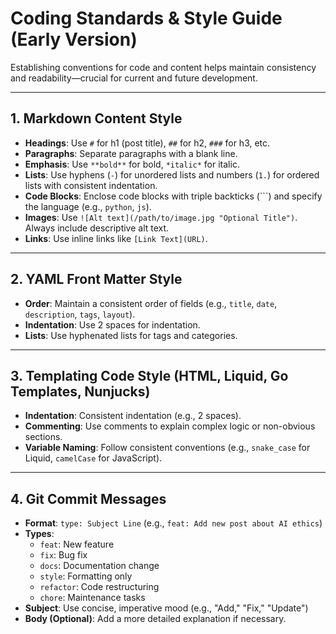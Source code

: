 # Coding Standards & Style Guide (Early Version)

Establishing conventions for code and content helps maintain consistency and readability—crucial for current and future development.

---

## 1. Markdown Content Style

- **Headings**: Use `#` for h1 (post title), `##` for h2, `###` for h3, etc.
- **Paragraphs**: Separate paragraphs with a blank line.
- **Emphasis**: Use `**bold**` for bold, `*italic*` for italic.
- **Lists**: Use hyphens (`-`) for unordered lists and numbers (`1.`) for ordered lists with consistent indentation.
- **Code Blocks**: Enclose code blocks with triple backticks (```) and specify the language (e.g., `python`, `js`).
- **Images**: Use `![Alt text](/path/to/image.jpg "Optional Title")`. Always include descriptive alt text.
- **Links**: Use inline links like `[Link Text](URL)`.

---

## 2. YAML Front Matter Style

- **Order**: Maintain a consistent order of fields (e.g., `title`, `date`, `description`, `tags`, `layout`).
- **Indentation**: Use 2 spaces for indentation.
- **Lists**: Use hyphenated lists for tags and categories.

---

## 3. Templating Code Style (HTML, Liquid, Go Templates, Nunjucks)

- **Indentation**: Consistent indentation (e.g., 2 spaces).
- **Commenting**: Use comments to explain complex logic or non-obvious sections.
- **Variable Naming**: Follow consistent conventions (e.g., `snake_case` for Liquid, `camelCase` for JavaScript).

---

## 4. Git Commit Messages

- **Format**: `type: Subject Line` (e.g., `feat: Add new post about AI ethics`)
- **Types**:
  - `feat`: New feature
  - `fix`: Bug fix
  - `docs`: Documentation change
  - `style`: Formatting only
  - `refactor`: Code restructuring
  - `chore`: Maintenance tasks
- **Subject**: Use concise, imperative mood (e.g., "Add," "Fix," "Update")
- **Body (Optional)**: Add a more detailed explanation if necessary.
